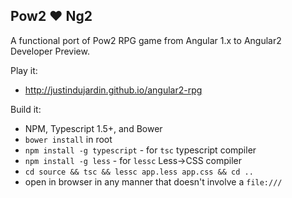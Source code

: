 Pow2 :heart: Ng2
---

A functional port of Pow2 RPG game from Angular 1.x to Angular2 Developer Preview.

Play it:
- http://justindujardin.github.io/angular2-rpg

Build it:
 - NPM, Typescript 1.5+, and Bower
 - `bower install` in root
 - `npm install -g typescript` - for `tsc` typescript compiler
 - `npm install -g less` - for `lessc` Less->CSS compiler
 - `cd source && tsc && lessc app.less app.css && cd ..`
 - open in browser in any manner that doesn't involve a `file:///`
